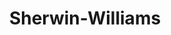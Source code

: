 ---
title: "Sherwin-Williams"
url: /santa-tecla/sherwin-williams-avenida-san-martin/
shop: Farben
---